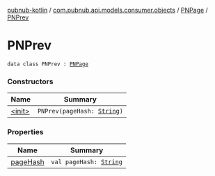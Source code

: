 [pubnub-kotlin](../../../index.md) / [com.pubnub.api.models.consumer.objects](../../index.md) / [PNPage](../index.md) / [PNPrev](./index.md)

# PNPrev

`data class PNPrev : `[`PNPage`](../index.md)

### Constructors

| Name | Summary |
|---|---|
| [&lt;init&gt;](-init-.md) | `PNPrev(pageHash: `[`String`](https://kotlinlang.org/api/latest/jvm/stdlib/kotlin/-string/index.html)`)` |

### Properties

| Name | Summary |
|---|---|
| [pageHash](page-hash.md) | `val pageHash: `[`String`](https://kotlinlang.org/api/latest/jvm/stdlib/kotlin/-string/index.html) |

